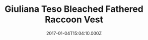 ---
title: Giuliana Teso Bleached Fathered Raccoon Vest
date: 2017-01-04T15:04:10.000Z
price: 0
sales_price: 
categories: ["Vests"]
image: ["/img/uploads/2016/09/MG_0744w.jpg"]
---